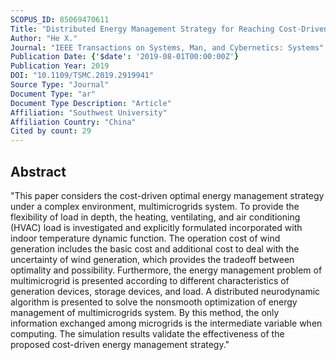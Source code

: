 ```yaml
---
SCOPUS_ID: 85069470611
Title: "Distributed Energy Management Strategy for Reaching Cost-Driven Optimal Operation Integrated with Wind Forecasting in Multimicrogrids System"
Author: "He X."
Journal: "IEEE Transactions on Systems, Man, and Cybernetics: Systems"
Publication Date: {'$date': '2019-08-01T00:00:00Z'}
Publication Year: 2019
DOI: "10.1109/TSMC.2019.2919941"
Source Type: "Journal"
Document Type: "ar"
Document Type Description: "Article"
Affiliation: "Southwest University"
Affiliation Country: "China"
Cited by count: 29
---
```


## Abstract
"This paper considers the cost-driven optimal energy management strategy under a complex environment, multimicrogrids system. To provide the flexibility of load in depth, the heating, ventilating, and air conditioning (HVAC) load is investigated and explicitly formulated incorporated with indoor temperature dynamic function. The operation cost of wind generation includes the basic cost and additional cost to deal with the uncertainty of wind generation, which provides the tradeoff between optimality and possibility. Furthermore, the energy management problem of multimicrogrid is presented according to different characteristics of generation devices, storage devices, and load. A distributed neurodynamic algorithm is presented to solve the nonsmooth optimization of energy management of multimicrogrids system. By this method, the only information exchanged among microgrids is the intermediate variable when computing. The simulation results validate the effectiveness of the proposed cost-driven energy management strategy."

